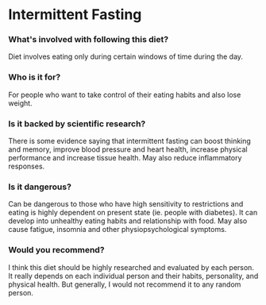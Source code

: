 # Intermittent Fasting
### What's involved with following this diet? 
Diet involves eating only during certain windows of time during the day. 
### Who is it for? 
For people who want to take control of their eating habits and also lose weight. 
### Is it backed by scientific research? 
There is some evidence saying that intermittent fasting can boost thinking and memory, improve blood pressure and heart health, increase physical performance and increase tissue health. May also reduce inflammatory responses. 
### Is it dangerous? 
Can be dangerous to those who have high sensitivity to restrictions and eating is highly dependent on present state (ie. people with diabetes). It can develop into unhealthy eating habits and relationship with food. May also cause fatigue, insomnia and other physiopsychological symptoms. 
### Would you recommend? 
I think this diet should be highly researched and evaluated by each person. It really depends on each individual person and their habits, personality, and physical health. But generally, I would not recommend it to any random person. 